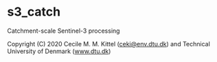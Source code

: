 s3_catch
================

Catchment-scale Sentinel-3 processing

Copyright (C) 2020 Cecile M. M. Kittel (ceki@env.dtu.dk) and Technical University of Denmark (www.dtu.dk)

